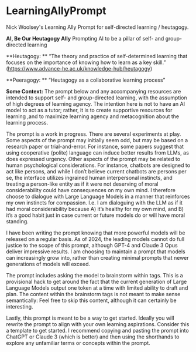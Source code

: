 # LearningAllyPrompt
Nick Woolsey's Learning Ally Prompt for self-directed learning / heutagogy.

**AI, Be Our Heutagogy Ally**
Prompting AI to be a pillar of self- and group-directed learning

**Heutagogy: **
“The theory and practice of self-determined learning that focuses on the importance of knowing how to learn as a key skill.” (https://www.advance-he.ac.uk/knowledge-hub/heutagogy)

**Peeragogy: **
“Heutagogy as a collaborative learning process” 

**Some Context:**
The prompt below and any accompanying resources are intended to support self- and group-directed learning, with the assumption of high degrees of learning agency. The intention here is not to have an AI model to act as a tutor; rather, it is to create supportive resources for learning ,and to maximize learning agency and metacognition about the learning process. 

The prompt is a work in progress. There are several experiments at play. Some aspects of the prompt may initially seem odd, but may be based on a research paper or trial-and-error. For instance, some papers suggest that using cooperative (polite) language can induce better results from LLMs, as does expressed urgency. Other aspects of the prompt may be related to human psychological considerations. For instance, chatbots are designed to act like persons, and while I don’t believe current chatbots are persons per se, the interface utilizes ingrained human interpersonal instincts, and treating a person-like entity as if it were not deserving of moral considerability could have consequences on my own mind. I therefore choose to dialogue with Large Language Models in a manner that reinforces my own instincts for compassion. I.e. I am dialoguing with the LLM as if it had moral considerability because A) it’s healthy for my own mind, and B) it’s a good habit just in case current or future models do or will have moral standing. 

I have been writing the prompt knowing that more powerful models will  be released on a regular basis. As of 2024, the leading models cannot do full justice to the scope of this prompt, although GPT-4 and Claude 3 Opus deliver impressive results. I am choosing to maintain a prompt that models can increasingly grow into, rather than creating minimal prompts that newer generations of models will exceed. 

The prompt includes asking the model to brainstorm within <brainstorm> tags. This is a provisional hack to get around the fact that the current generation of Large Language Models output one token at a time with limited ability to draft and plan. The content within the brainstorm tags is not meant to make sense semantically: Feel free to skip this content, although it can certainly be interesting. 
  
Lastly, this prompt is meant to be a way to get started. Ideally you will rewrite the prompt to align with your own learning aspirations. Consider this a template to get started. I recommend copying and pasting the prompt into ChatGPT or Claude 3 (which is better) and then using the shorthands to explore any unfamiliar terms or concepts within the prompt. 
